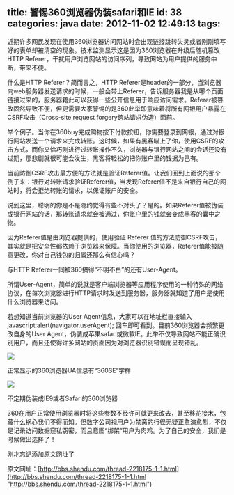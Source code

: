 title: 警惕360浏览器伪装safari和IE
id: 38
categories: java
date: 2012-11-02 12:49:13
tags:
---

近期许多网民发现在使用360浏览器访问网站时会出现链接跳转失灵或者刚刚填写好的表单却被清空的现象。技术监测显示这是因为360浏览器在升级后随机篡改HTTP Referer，干扰用户浏览网站的访问序列，导致网站为用户提供的服务中断，带来不便。
</br>

什么是HTTP Referer？简而言之，HTTP Referer是header的一部分，当浏览器向web服务器发送请求的时候，一般会带上Referer，告诉服务器我是从哪个页面链接过来的，服务器籍此可以获得一些公开信息用于响应访问需求。Referer被篡改固然导致不便，但更需要大家警惕的是360此举即意味着将所有网银用户暴露在CSRF攻击（Cross-site request forgery跨站请求伪造）面前。
</br>

举个例子。当你在360buy完成购物按下付款按钮，你需要登录到网银，通过对银行网站发送一个请求来完成转账。这时候，如果有黑客瞄上了你，使用CSRF的攻击方式，而你又恰巧刚进行过转账操作不久，浏览器与银行网站之间的会话还没有过期，那悲剧就很可能会发生，黑客将轻松的把你账户里的钱据为己有。
</br>

当前防御CSRF攻击最方便的方法就是验证Referer值。让我们回到上面说的那个例子来：银行对转账请求验证Referer值，当发现Referer值不是来自银行自己的网站时，将会拒绝转账的请求，以保证账户的安全。
</br>

说到这里，聪明的你是不是隐约觉得有些不对头了？是的。如果Referer值被伪装成银行网站的话，那转账请求就会被通过，你账户里的钱就会变成黑客的囊中之物。
</br>

因为Referer值是由浏览器提供的，使用验证 Referer 值的方法防御CSRF攻击，其实就是把安全性都依赖于浏览器来保障。当你使用的浏览器，Referer值能被随意更改，你对自己钱包的归属还那么有信心吗？
</br>

与HTTP Referer一同被360搞得“不明不白”的还有User-Agent。
</br>

所谓User-Agent，简单的说就是客户端浏览器等应用程序使用的一种特殊的网络协议，在每次浏览器进行HTTP请求时发送到服务器，服务器就知道了用户是使用什么浏览器来访问。
</br>

若想知道当前浏览器的User Agent信息，大家可以在地址栏直接输入 javascript:alert(navigator.userAgent); 回车即可看到。目前360浏览器会频繁更改自身的User Agent，伪装成苹果safari或微软IE。此举不仅导致网站不能正确识别用户，而且还使得许多网站的页面因为对浏览器识别错误而呈现错乱。
</br>

![](http://m1.img.libdd.com/farm4/2012/1102/12/EDB27F31B0922E5C1C0E15653CC775E9E18DA38EE25F3_500_301.jpg)</img>
</br>

正常显示的360浏览器UA信息有“360SE”字样
</br>

![](http://m2.img.libdd.com/farm4/2012/1102/12/6638762A162EE94FAB3A546960F0889FEBD8FE91BE74D_500_326.jpg)</img>
</br>

不定期伪装成IE9或者Safari的360浏览器
</br>

360在用户正常使用浏览器时将这些参数不经许可就更来改去，甚至移花接木，包藏什么祸心我们不得而知。但数字公司视用户为禁脔的行径无疑正愈演愈烈，不仅是记录访问数据窥私窃密，而且意图“绑架”用户为肉鸡。为了自己的安全，我们是时候做出选择了！
</br>

刚才忘记添加原文网址了

原文网址：[http://bbs.shendu.com/thread-2218175-1-1.html](http://bbs.shendu.com/thread-2218175-1-1.html "http://bbs.shendu.com/thread-2218175-1-1.html")
